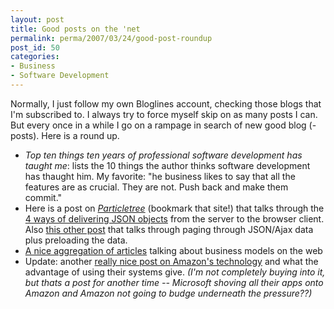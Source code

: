 ```yaml
---
layout: post
title: Good posts on the 'net
permalink: perma/2007/03/24/good-post-roundup
post_id: 50
categories: 
- Business
- Software Development
---
```


Normally, I just follow my own Bloglines account, checking those blogs that I'm
subscribed to. I always try to force myself skip on as many posts I can. But
every once in a while I go on a rampage in search of new good blog (-posts).
Here is a round up.

* *Top ten things ten years of professional software development has taught me*:  lists the 10 things the author thinks software development has thaught him. My favorite: "he business likes to say that all the features are as crucial. They are not. Push back and make them commit."
* Here is a post on *<a href="http://particletree.com/">Particletree</a>* (bookmark that site!) that talks through the <a href="http://particletree.com/features/loading-content-with-json/">4 ways of delivering JSON objects</a> from the server to the browser client. Also <a href="http://particletree.com/features/preloading-data-with-ajax-and-json/">this other post</a> that talks through paging through JSON/Ajax data plus preloading the data.
* <a href="http://particletree.com/notebook/business-model-roundup/">A nice aggregation of articles</a> talking about business models on the web
* Update: another <a href="http://www.readwriteweb.com/archives/amazons_series_fortunate_events.php">really nice post on Amazon's technology</a> and what the advantage of using their systems give. _(I'm not completely buying into it, but thats a post for another time -- Microsoft shoving all their apps onto Amazon and Amazon not going to budge underneath the pressure??)_

